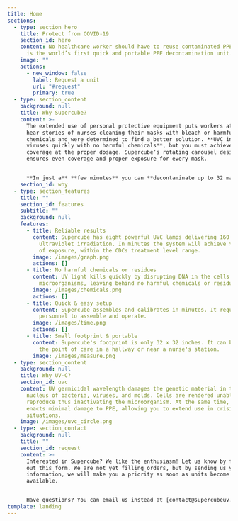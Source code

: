 ```yaml
---
title: Home
sections:
  - type: section_hero
    title: Protect from COVID-19
    section_id: hero
    content: No healthcare worker should have to reuse contaminated PPE. Supercube
      is the world’s first quick and portable PPE decontamination unit.
    image: ""
    actions:
      - new_window: false
        label: Request a unit
        url: "#request"
        primary: true
  - type: section_content
    background: null
    title: Why Supercube?
    content: >-
      The extended use of personal protective equipment puts workers at risk. We
      hear stories of nurses cleaning their masks with bleach or harmful
      chemicals and were determined to find a better solution. **UVC inactivates
      viruses quickly with no harmful chemicals**, but you must achieve full
      coverage at the proper dosage. Supercube’s rotating carousel design
      ensures even coverage and proper exposure for every mask. 


      **In just a** **few minutes** you can **decontaminate up to 32 masks**, close to point-of-care, with no additional equipment or chemicals. Supercube is **simple to operate and is priced at a fraction of the cost of similar units**. We want to make Supercube accessible to everyone. Whether you are a firefighter in rural Nebraska or a critical care nurse in New York City, you deserve safe and effective PPE.
    section_id: why
  - type: section_features
    title: ""
    section_id: features
    subtitle: ""
    background: null
    features:
      - title: Reliable results
        content: Supercube has eight powerful UVC lamps delivering 160 watts of
          ultraviolet irradiation. In minutes the system will achieve > 1J/cm^2
          of exposure, within the CDCs treatment level range.
        image: /images/graph.png
        actions: []
      - title: No harmful chemicals or residues
        content: UV light kills quickly by disrupting DNA in the cells of
          microorganisms, leaving behind no harmful chemicals or residues.
        image: /images/chemicals.png
        actions: []
      - title: Quick & easy setup
        content: Supercube assembles and calibrates in minutes. It requires no trained
          personnel to assemble and operate.
        image: /images/time.png
        actions: []
      - title: Small footprint & portable
        content: Supercube's footprint is only 32 x 32 inches. It can be set up close to
          the point of care in a hallway or near a nurse's station.
        image: /images/measure.png
  - type: section_content
    background: null
    title: Why UV-C?
    section_id: uvc
    content: UV germicidal wavelength damages the genetic material in the cell
      nucleus of bacteria, viruses, and molds. Cells are rendered unable to
      reproduce thus inactivating the microorganism. At the same time, UVC
      enacts minimal damage to PPE, allowing you to extend use in crisis
      situations.
    image: /images/uvc_circle.png
  - type: section_contact
    background: null
    title: ""
    section_id: request
    content: >-
      Interested in Supercube? We like the enthusiasm! Let us know by filling
      out this form. We are not yet filling orders, but by sending us your
      information, we will make you a priority as soon as units become
      available.


      Have questions? You can email us instead at [contact@supercubeuv.com](mailto:contact@supercubeuv.com).
template: landing
---
```

